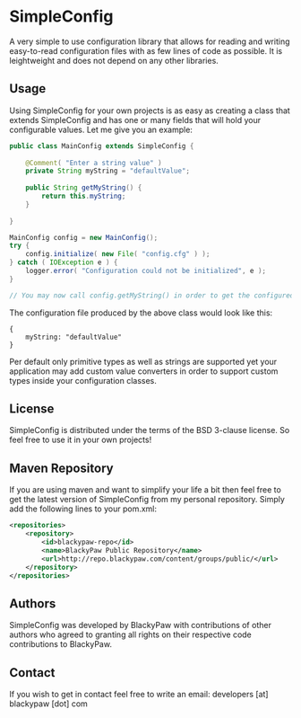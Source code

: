 # SimpleConfig

A very simple to use configuration library that allows for reading and writing easy-to-read configuration
files with as few lines of code as possible. It is leightweight and does not depend on any other libraries.

## Usage

Using SimpleConfig for your own projects is as easy as creating a class that extends SimpleConfig and has
one or many fields that will hold your configurable values. Let me give you an example:

```Java
public class MainConfig extends SimpleConfig {
    
	@Comment( "Enter a string value" )
	private String myString = "defaultValue";
	
	public String getMyString() {
		return this.myString;
	}
	
}
```

```Java
MainConfig config = new MainConfig();
try {
	config.initialize( new File( "config.cfg" ) );
} catch ( IOException e ) {
	logger.error( "Configuration could not be initialized", e );
}

// You may now call config.getMyString() in order to get the configured value
```

The configuration file produced by the above class would look like this:

```
{
	myString: "defaultValue"
}
```

Per default only primitive types as well as strings are supported yet your application may add custom value
converters in order to support custom types inside your configuration classes.

## License

SimpleConfig is distributed under the terms of the BSD 3-clause license. So feel free to use it in your own projects!

## Maven Repository

If you are using maven and want to simplify your life a bit then feel free to get the latest version of SimpleConfig
from my personal repository. Simply add the following lines to your pom.xml:

```XML
<repositories>
	<repository>
		<id>blackypaw-repo</id>
		<name>BlackyPaw Public Repository</name>
		<url>http://repo.blackypaw.com/content/groups/public/</url>
	</repository>
</repositories>
```

## Authors

SimpleConfig was developed by BlackyPaw with contributions of other authors who agreed to granting all rights on their
respective code contributions to BlackyPaw.

## Contact

If you wish to get in contact feel free to write an email: developers [at] blackypaw [dot] com
